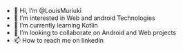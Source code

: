 - 👋 Hi, I’m @LouisMuriuki
- 👀 I’m interested in Web and android Technologies
- 🌱 I’m currently learning Kotlin
- 💞️ I’m looking to collaborate on Android and Web projects
- 📫 How to reach me on linkedIn

<!---
LouisMuriuki/LouisMuriuki is a ✨ special ✨ repository because its `README.md` (this file) appears on your GitHub profile.
You can click the Preview link to take a look at your changes.
--->
